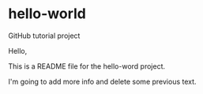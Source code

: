 # hello-world
GitHub tutorial project

Hello,

This is a README file for the hello-word project.

I'm going to add more info and delete some previous text.

